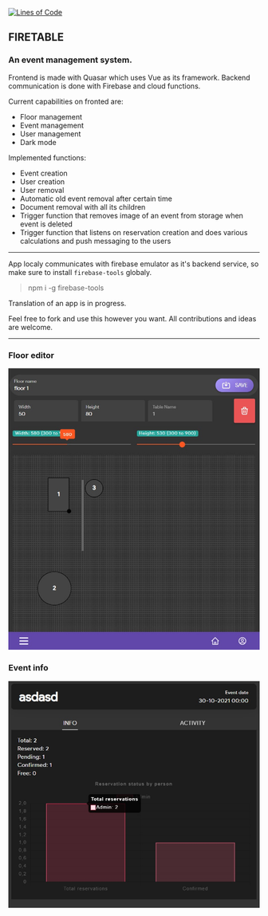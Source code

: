 [![Lines of Code](https://sonarcloud.io/api/project_badges/measure?project=Smrtnyk_Firetable&metric=ncloc)](https://sonarcloud.io/summary/new_code?id=Smrtnyk_Firetable)

## FIRETABLE

### An event management system.
Frontend is made with Quasar which uses Vue as its framework.
Backend communication is done with Firebase and cloud functions.

Current capabilities on fronted are:
* Floor management
* Event management
* User management
* Dark mode

Implemented functions:
* Event creation
* User creation
* User removal
* Automatic old event removal after certain time
* Document removal with all its children
* Trigger function that removes image of an event from storage when event is deleted
* Trigger function that listens on reservation creation and does various calculations and push messaging to the users

---

App localy communicates with firebase emulator as it's backend service, so make sure to install `firebase-tools` globaly.
>npm i -g firebase-tools

Translation of an app is in progress.

Feel free to fork and use this however you want.
All contributions and ideas are welcome.

---

### Floor editor
![Floor editor](https://github.com/Smrtnyk/Firetable/blob/master/screenshots/floor-editor.jpg?raw=true)


### Event info
![Event info](https://github.com/Smrtnyk/Firetable/blob/master/screenshots/event-info.jpg?raw=true)
